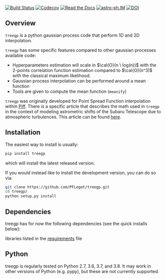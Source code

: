 [![Build Status](https://github.com/PFLeget/treegp/actions/workflows/test_treegp.yaml/badge.svg)](https://github.com/PFLeget/treegp/actions)
[![Codecov](https://codecov.io/gh/PFLeget/treegp/branch/master/graph/badge.svg)](https://codecov.io/gh/PFLeget/treegp)
[![Read the Docs](https://readthedocs.org/projects/treegp/badge/?version=latest)](https://treegp.readthedocs.io/en/latest/?badge=latest)
[![astro-ph.IM](https://img.shields.io/badge/astro--ph.IM-2103.09881-red)](https://arxiv.org/abs/2103.09881)
[![DOI](https://img.shields.io/badge/DOI-10.1051%2F0004--6361%2F202140463-blue.svg)](https://doi.org/10.1051/0004-6361/202140463)

## Overview

`treegp` is a python gaussian process code that perform 1D and 2D interpolation.

`treegp` has some specific features compared to other gaussian processes available code:

- Hyperparameters estimation will scale in $\cal{O}(n \ log(n))$ with the 2-points correlation function estimation compared to $\cal{O}(n^3)$ with the classical maximum likelihood.
- Gaussian process interpolation can be performed around a mean function
- Tools are given to compute the mean function (`meanify`)

`treegp` was originally developed for Point Spread Function interpolation within [Piff](https://github.com/rmjarvis/Piff). There is a specific article that describes the math used in `treegp` in the context of modeling astrometric shifts of the Subaru Telescope due to atmospheric turbulences. This article can be found [here](	https://doi.org/10.1051/0004-6361/202140463).

## Installation

The easiest way to install is usually:

```bash
pip install treegp
```

which will install the latest released version.

If you would instead like to install the development version, you can do so via:

```bash
git clone https://github.com/PFLeget/treegp.git
cd treegp/
python setup.py install
```

## Dependencies

treegp has for now the following dependencies (see the quick installs below):

libraries listed in the [requirements](requirements.txt) file

## Python

treegp is regularly tested on Python 2.7, 3.6, 3.7, and 3.8. It may work in other versions of Python (e.g. pypy), but these are not currently supported.
